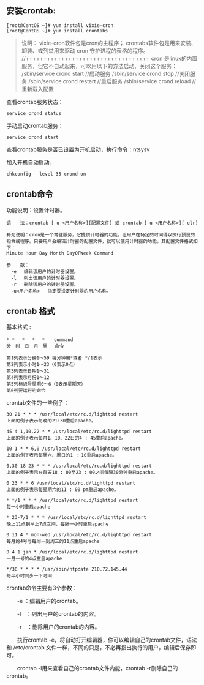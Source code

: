 ## 安装crontab:
```
[root@CentOS ~]# yum install vixie-cron
[root@CentOS ~]# yum install crontabs
```

>说明：
>vixie-cron软件包是cron的主程序；
>crontabs软件包是用来安装、卸装、或列举用来驱动 cron 守护进程的表格的程序。
>//+++++++++++++++++++++++++++++++++++
>cron 是linux的内置服务，但它不自动起来，可以用以下的方法启动、关闭这个服务：
>/sbin/service crond start //启动服务
>/sbin/service crond stop //关闭服务
>/sbin/service crond restart //重启服务
>/sbin/service crond reload //重新载入配置

查看crontab服务状态：
```
service crond status
```

手动启动crontab服务：
```
service crond start
```

查看crontab服务是否已设置为开机启动，执行命令：ntsysv

加入开机自动启动:
```
chkconfig --level 35 crond on
```

## crontab命令

功能说明：设置计时器。
```
语　　法：crontab [-u <用户名称>][配置文件] 或 crontab [-u <用户名称>][-elr]

补充说明：cron是一个常驻服务，它提供计时器的功能，让用户在特定的时间得以执行预设的指令或程序。只要用户会编辑计时器的配置文件，就可以使用计时器的功能。其配置文件格式如下：
Minute Hour Day Month DayOFWeek Command

参　　数： 
　-e 　编辑该用户的计时器设置。 
　-l 　列出该用户的计时器设置。 
　-r 　删除该用户的计时器设置。 
　-u<用户名称> 　指定要设定计时器的用户名称。
```
## crontab 格式

基本格式 :
```
* *　 *　 *　 *　　command
分　时　日　月　周　 命令

第1列表示分钟1～59 每分钟用*或者 */1表示
第2列表示小时1～23（0表示0点）
第3列表示日期1～31
第4列表示月份1～12
第5列标识号星期0～6（0表示星期天）
第6列要运行的命令
```
crontab文件的一些例子：
```
30 21 * * * /usr/local/etc/rc.d/lighttpd restart
上面的例子表示每晚的21:30重启apache。

45 4 1,10,22 * * /usr/local/etc/rc.d/lighttpd restart
上面的例子表示每月1、10、22日的4 : 45重启apache。

10 1 * * 6,0 /usr/local/etc/rc.d/lighttpd restart
上面的例子表示每周六、周日的1 : 10重启apache。

0,30 18-23 * * * /usr/local/etc/rc.d/lighttpd restart
上面的例子表示在每天18 : 00至23 : 00之间每隔30分钟重启apache。

0 23 * * 6 /usr/local/etc/rc.d/lighttpd restart
上面的例子表示每星期六的11 : 00 pm重启apache。

* */1 * * * /usr/local/etc/rc.d/lighttpd restart
每一小时重启apache

* 23-7/1 * * * /usr/local/etc/rc.d/lighttpd restart
晚上11点到早上7点之间，每隔一小时重启apache

0 11 4 * mon-wed /usr/local/etc/rc.d/lighttpd restart
每月的4号与每周一到周三的11点重启apache

0 4 1 jan * /usr/local/etc/rc.d/lighttpd restart
一月一号的4点重启apache

*/30 * * * * /usr/sbin/ntpdate 210.72.145.44
每半小时同步一下时间
```
 

crontab命令主要有3个参数：

　　-e ：编辑用户的crontab。

　　-l　：列出用户的crontab的内容。

　　-r　：删除用户的crontab的内容。

　　执行crontab -e，将自动打开编辑器，你可以编辑自己的crontab文件，语法和 /etc/crontab 文件一样，不同的只是，不必再指出执行的用户，编辑后保存即可。

　　crontab -l用来查看自己的crontab文件内能，crontab -r删除自己的crontab。